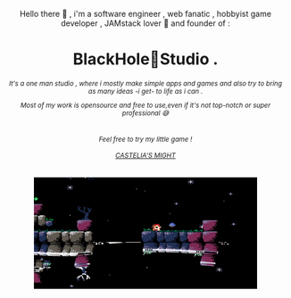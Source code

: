 <div align="center"><p>Hello there 👋 , i'm a software engineer , web fanatic , hobbyist game developer , JAMstack lover 🖤 and founder of :</p>
<h1> BlackHole🌌Studio .</h1>
  <h6>
    <small><p>It's a one man studio , where i mostly make simple apps and games and also try to bring as many ideas -i get- to life as i can . </p>
    <p>Most of my work is opensource and free to use,even if it's not top-notch or super professional 😅</p></small>
  </h6>
  <h6>
    <small><p>Feel free to try my little game !</p>
    <a href='https://marceline-game.web.app/' target='blank'> CASTELIA'S MIGHT</a>
    </small>
  </h6>

<img width="400" height='200' alt="Castelia's might" src="https://github.com/ZTF666/ZTF666/raw/master/src/eastereggs.gif?raw=true">

</div>
